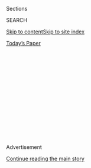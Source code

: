 <div id="app">

<div>

<div>

<div>

<div class="NYTAppHideMasthead css-1q2w90k e1suatyy0">

<div class="section css-ui9rw0 e1suatyy2">

<div class="css-eph4ug er09x8g0">

<div class="css-6n7j50">

</div>

<span class="css-1dv1kvn">Sections</span>

<div class="css-10488qs">

<span class="css-1dv1kvn">SEARCH</span>

</div>

[Skip to content](#site-content)[Skip to site
index](#site-index)

</div>

<div class="css-10698na e1huz5gh0">

</div>

</div>

<div id="masthead-bar-one" class="section hasLinks css-15hmgas e1csuq9d3">

<div class="css-uqyvli e1csuq9d0">

</div>

<div class="css-1uqjmks e1csuq9d1">

</div>

<div class="css-9e9ivx">

[](https://myaccount.nytimes.com/auth/login?response_type=cookie&client_id=vi)

</div>

<div class="css-1bvtpon e1csuq9d2">

[Today’s
Paper](https://www.nytimes.com/section/todayspaper)

</div>

</div>

</div>

</div>

<div data-aria-hidden="false">

<div id="site-content" data-role="main">

<div>

<div class="css-1aor85t" style="opacity:0.000000001;z-index:-1;visibility:hidden">

<div class="css-1hqnpie">

<div class="css-epjblv">

<span class="css-z6pdnw">Inside the Iraqi
Kleptocracy</span>

</div>

<div class="css-k008qs">

<div class="css-1iwv8en">

<span class="css-18z7m18"></span>

<div>

<div>

</div>

</div>

</div>

<span class="css-1n6z4y">https://nyti.ms/2PbfgtL</span>

<div class="css-1705lsu">

<div class="css-4xjgmj">

<div class="css-4skfbu" data-role="toolbar" data-aria-label="Social Media Share buttons, Save button, and Comments Panel with current comment count" data-testid="share-tools">

  - 
  - 
  - 
  - 
    
    <div class="css-6n7j50">
    
    </div>

  - 
  - 

</div>

</div>

</div>

</div>

</div>

</div>

<div id="NYT_TOP_BANNER_REGION" class="css-13pd83m">

</div>

<div id="top-wrapper" class="css-1sy8kpn">

<div id="top-slug" class="css-l9onyx">

Advertisement

</div>

[Continue reading the main
story](#after-top)

<div class="ad top-wrapper" style="text-align:center;height:100%;display:block;min-height:250px">

<div id="top" class="place-ad" data-position="top" data-size-key="top">

</div>

</div>

<div id="after-top">

</div>

</div>

<div id="sponsor-wrapper" class="css-1hyfx7x">

<div id="sponsor-slug" class="css-19vbshk">

Supported by

</div>

[Continue reading the main
story](#after-sponsor)

<div id="sponsor" class="ad sponsor-wrapper" style="text-align:center;height:100%;display:block">

</div>

<div id="after-sponsor">

</div>

</div>

Feature

<div class="css-1vkm6nb ehdk2mb0">

# Inside the Iraqi Kleptocracy

</div>

<div class="css-79elbk" data-testid="photoviewer-wrapper">

<div class="css-z3e15g" data-testid="photoviewer-wrapper-hidden">

</div>

<div class="css-1a48zt4 ehw59r15" data-testid="photoviewer-children">

![<span class="css-i48y28 e13ogyst0" data-aria-hidden="true">Protesters
in Baghdad running from tear gas in
February.</span><span class="css-ach9cc e1z0qqy90" itemprop="copyrightHolder"><span class="css-1ly73wi e1tej78p0">Credit...</span><span><span>Moises
Saman/Magnum, for The New York
Times</span></span></span>](https://static01.nyt.com/images/2020/08/02/magazine/02mag-corruption/02mag-corruption-articleLarge.jpg?quality=75&auto=webp&disable=upscale)

</div>

</div>

<div class="css-xt80pu e12qa4dv0">

<div class="css-18e8msd">

<div class="css-vp77d3 epjyd6m0">

<div class="css-1baulvz">

By [<span class="css-1baulvz last-byline" itemprop="name">Robert F.
Worth</span>](https://www.nytimes.com/by/robert-f-worth)

</div>

</div>

  - July 29,
    2020

  - 
    
    <div class="css-4xjgmj">
    
    <div class="css-d8bdto" data-role="toolbar" data-aria-label="Social Media Share buttons, Save button, and Comments Panel with current comment count" data-testid="share-tools">
    
      - 
      - 
      - 
      - 
        
        <div class="css-6n7j50">
        
        </div>
    
      - 
      - 
    
    </div>
    
    </div>

</div>

</div>

<div class="section meteredContent css-1r7ky0e" name="articleBody" itemprop="articleBody">

<div class="audioFigureHeading">

### Listen to This Article

<span class="css-16qbtva">Audio Recording by Audm</span>

</div>

<div class="css-qe9gm7">

<div>

</div>

</div>

<div class="css-1fanzo5 StoryBodyCompanionColumn">

<div class="css-53u6y8">

*To hear more audio stories from publishers like The New York Times,
download* *[Audm for iPhone or
Android](https://www.audm.com/?utm_source=nyt&utm_medium=embed&utm_campaign=wages_of_corruption).*

Early last October, while working in his office in Baghdad, a
businessman named Hussein Laqees got a phone call from a number he’d
never seen before. “We need to talk,” the caller said. The man’s voice
was gruff and self-assured, a little menacing. He demanded that Laqees
come meet him but refused to give his name.

Laqees demurred, and the call ended. He might have forgotten the whole
exchange had a colleague not been in touch a few minutes later with
worrisome news. The mystery caller, he said, was from Kataib Hezbollah,
a powerful Iraqi militia with strong ties to Iran’s Revolutionary
Guards. They had a business proposal to discuss.

When the militiaman called again, Laqees reluctantly agreed to a
meeting. He gathered a few colleagues, and they all drove to a house off
Sadoun Street in downtown Baghdad, arriving near dusk. Inside, he was
led into a dim office and introduced to a small, bald man who got right
to the point. “You need to work with us, there is no other choice,” the
bald man said. “You can keep your staff, but you must do as we say.” He
explained that Kataib Hezbollah would take 20 percent of Laqees’s gross
revenue — about 50 percent of his profits.

</div>

</div>

<div class="css-1fanzo5 StoryBodyCompanionColumn">

<div class="css-53u6y8">

Laqees refused. His company, Palm Jet, had a five-year government
contract to run a V.I.P. terminal at Baghdad’s international airport,
along with a nearby hotel; it also works routinely with Western
aeronautics firms like Lockheed Martin. He could not have any dealings
with a group like Kataib Hezbollah, which is listed by the U.S.
government as a foreign terrorist organization (as is the unrelated
Lebanese group also called Hezbollah). The bald man replied that if
Laqees refused, he would seize everything he owned in Baghdad. Laqees
looked at him in disbelief. “I’m an investor,” he said. “There is law.”
The bald man shot back: “We are the law.” He told Laqees to give him an
answer by noon the next day.

The following afternoon, five Chevrolet S.U.V.s rolled up outside the
V.I.P. terminal. Twelve men got out, dressed in black paramilitary gear
and carrying guns. They found Laqees in the cafe of the airport hotel,
smoking and sipping coffee. He had been calling all his government
contacts since the night before, along with the airport’s department
heads. No one had called back. It was as if they’d been warned — or
perhaps paid off. The militiamen took Laqees’s phone and told him to
sign a document relinquishing his contract. He stalled for time. One of
his employees slipped outside to take a cellphone picture of the
militiamen’s vehicles, but they caught him, smashed his phone and beat
him up. Laqees, who is Lebanese, had been working in Iraq since 2011. He
knew the country was troubled by crime and corruption, but he believed
that the airport, with its hundreds of uniformed immigration and
security officials, was different. “I wait 20 minutes, maybe someone
will come,” Laqees told me later. “Police, something.” Finally, he
walked to the departures hall and caught a flight to Dubai. Days later,
Kataib Hezbollah installed its preferred contractor in his place. Laqees
has not returned to Iraq since.

*[\[Kidnapped Royalty Become Pawns in Iran’s Deadly
Plot\]](https://www.nytimes.com/2018/03/14/magazine/how-a-ransom-for-royal-falconers-reshaped-the-middle-east.html)*

The airport raid took place just four days after the start of [Iraq’s
anti-government
protests](https://www.nytimes.com/2019/10/02/world/middleeast/iraq-corruption-protests.html),
as thousands of young demonstrators were flooding the streets of Baghdad
and other cities, chanting their poignant trademark slogan: “*Nureed
watan*,” or “We want a country.” The protesters quickly took over Tahrir
Square in the heart of Baghdad, setting up tents and fighting pitched
battles with the police. Although the chaos brought much of the city’s
business and government to a standstill, it also won the sympathy of
Arabs across the region, igniting an equally powerful protest movement
in Lebanon. To those who took part in the rallies, groups like Kataib
Hezbollah are not just Iranian proxies; they are the newest faces of a
kleptocracy that has enriched itself at the expense of Iraq’s youth, who
have been left jobless and destitute in ever-increasing numbers. Some
militia leaders, meanwhile, have joined the ranks of Iraq’s richest men,
becoming famous for buying upscale restaurants, nightclubs and opulent
farms on the Tigris.

The militias have been aided and abetted by a new Iraqi political class
whose sole ethic is self-enrichment. Over the years, this
cross-sectarian cabal has mastered scams at every level: routine
checkpoint shakedowns, bank fraud, embezzling from the government
payroll. Adel Abdul Mahdi, who was hailed as a potential reformer when
he became Iraq’s prime minister in 2018, hoped to subordinate the
militias to the state. Instead, they outmaneuvered and overpowered him.
His cabinet included people with ties to some of the worst graft schemes
afflicting the country.

The United States is deeply implicated in all this, and not just because
its serial invasions wrecked the country and helped ravage the economy.
America provides the money that sustains it, even as U.S. officials wink
at the self-dealing of Iraqi allies. The Federal Reserve of New York
still supplies Iraq with at least $10 billion a year in hard currency
from the country’s oil sales. Much of that is passed on to commercial
banks, ostensibly for imports, in a process that was hijacked long ago
by Iraq’s money-laundering cartels. At the same time, the United States
inflicts punishing sanctions on two countries — Iran and Syria — with
which Iraq shares notoriously permeable borders. It is the ideal
breeding ground for corruption.

</div>

</div>

<div class="css-1fanzo5 StoryBodyCompanionColumn">

<div class="css-53u6y8">

The Trump administration may have shocked Iraq’s militias with the
[unexpected assassination in January of Qassim
Suleimani,](https://www.nytimes.com/2020/01/11/us/politics/iran-trump.html)
the powerful Iranian spy chief, at the Baghdad airport. But Iranian
proxies like Kataib Hezbollah do not seem overly worried. They know
President Trump has little stomach for a war, especially in the Covid-19
era of soaring deficits. Their greatest priority is maintaining an Iraqi
system in which literally everything is for sale.

The coronavirus pandemic has now pushed Iraq to the brink of an
existential crisis. The global collapse of demand for oil has brought
prices to historic lows, delivering a terrible shock to a country whose
economy depends almost entirely on oil revenue. But it could also offer
the new Iraqi prime minister, Mustafa al-Kadhimi, an extraordinary
opportunity to face his country’s most intractable problem. Corruption
can now be framed as a life-or-death issue: Iraq must choose between
feeding its people and enriching its kleptocrats. Kadhimi has promised
to take up this challenge. He is not likely to succeed unless the United
States seizes this chance to undo some of the damage it has done in
Iraq, and to make common cause with the protesters who are hoping to
re-establish their country on a new footing.

</div>

</div>

<div class="css-79elbk" data-testid="photoviewer-wrapper">

<div class="css-z3e15g" data-testid="photoviewer-wrapper-hidden">

</div>

<div class="css-1a48zt4 ehw59r15" data-testid="photoviewer-children">

![<span class="css-i48y28 e13ogyst0" data-aria-hidden="true">Protesters
during clashes with the police near Al-Khilani Square in Baghdad in
February.</span><span class="css-ach9cc e1z0qqy90" itemprop="copyrightHolder"><span class="css-1ly73wi e1tej78p0">Credit...</span><span>Moises
Saman/Magnum, for The New York
Times</span></span>](https://static01.nyt.com/images/2020/08/02/magazine/02mag-corruption-02/02mag-corruption-02-articleLarge.jpg?quality=75&auto=webp&disable=upscale)

</div>

</div>

<div class="css-1fanzo5 StoryBodyCompanionColumn">

<div class="css-53u6y8">

**In the annals of American diplomacy,** corruption has long had an
equivocal status: deplored in public but in practice often regarded as a
tolerable, even useful vice. The United States has a long history of
supporting kleptocrats who were on the “right side” of one geopolitical
rivalry or another. The price of these bargains, often paid in blood,
has fueled a reappraisal. “Corruption is not just a fundamental
political problem but the most significant driver of most of the
security problems we are supposed to be trying to address,” Sarah Chayes
told me in May. Chayes’s 2015 book, “Thieves of State,” documents the
destructive effects of corruption across a range of countries in Africa
and Asia. The book grew out of her experiences in Afghanistan, where she
lived for years before becoming a Pentagon adviser and saw how the
rampant extortion and graft of the U.S.-backed government helped push
the local population into the arms of the Taliban.

Iraq may be an even more vivid object lesson. As recently as the 1980s,
corruption was rare, and ministries in Saddam Hussein’s autocratic
government were mostly clean and well run. The change came during the
1990s, when the United Nations imposed crippling sanctions following
Hussein’s invasion of Kuwait. Over a period of just seven years, Iraq’s
per-capita income dropped to $450 from about $3,500. As the value of
their salaries collapsed, government officials couldn’t survive without
taking bribes, which became the currency of everyday life. The rot grew
worse after the invasion of 2003, when American officers began handing
out bricks of $100 bills in an attempt to make friends and jump-start
the economy. They may have meant well, but their clumsy haste was
catastrophic. A new group of opportunists, including returning Iraqi
exiles, lined up for big government contracts. Billions went missing.
The theft expanded in scale after the oil boom of 2008, thanks to a
network of oligarchs empowered by Prime Minister Nuri Kamal al-Maliki.

When ISIS surged into northwestern Iraq in mid-2014, the Iraqi forces
that rose to defend it were officially 350,000 strong, much larger than
the attacking jihadi brigades. In reality, the army had been eviscerated
by “ghost soldier” kickback schemes, with commanders pocketing hundreds,
even thousands, of salaries. These practices destroyed morale inside the
army and fed popular anger among civilians in Mosul, who became more
receptive to ISIS than they otherwise might have been. A recent survey
of people in the Mosul region, led by the Harvard Humanitarian
Initiative, [found that they saw corruption as a chief cause of the
emergence of
ISIS.](https://hhi.harvard.edu/publications/english-version-never-forget-views-peace-and-justice-within-conflict-affected)

</div>

</div>

<div class="css-1fanzo5 StoryBodyCompanionColumn">

<div class="css-53u6y8">

Weighing the full cost of what has been stolen from Iraq is not easy.
Deals are done in cash, documents are hard to come by and the
government’s statistics are often unreliable. Still, the available
information suggests that Iraq may have had more of its national wealth
illicitly drained abroad than any other nation. One Iraqi elder
statesman with long experience in finance recently assembled a
confidential assessment for the Atlantic Council, an American think
tank, based on conversations with bankers, investigators and contacts in
a variety of foreign countries. He concluded that $125 billion to $150
billion is held by Iraqis overseas, most of it “illegitimately
acquired.” He noted that other estimates run as high as $300 billion.
Some $10 billion in stolen money, he estimated, is invested in London
real estate alone. A full reckoning would extend well beyond the
financial bill to the damage inflicted on Iraq’s culture and society — a
point I often heard older Iraqis make with great sadness during the
years I lived
there.

</div>

</div>

<div class="css-79elbk" data-testid="photoviewer-wrapper">

<div class="css-z3e15g" data-testid="photoviewer-wrapper-hidden">

</div>

<div class="css-1a48zt4 ehw59r15" data-testid="photoviewer-children">

<div class="css-1xdhyk6 erfvjey0">

<span class="css-1ly73wi e1tej78p0">Image</span>

<div class="css-zjzyr8">

<div data-testid="lazyimage-container" style="height:257.77777777777777px">

</div>

</div>

</div>

<span class="css-i48y28 e13ogyst0" data-aria-hidden="true">Baghdad’s
Tahrir
Square</span><span class="css-ach9cc e1z0qqy90" itemprop="copyrightHolder"><span class="css-1ly73wi e1tej78p0">Credit...</span><span>Moises
Saman/Magnum, for The New York Times</span></span>

</div>

</div>

<div class="css-1fanzo5 StoryBodyCompanionColumn">

<div class="css-53u6y8">

Iraqi political life may look like gang warfare to outsiders, but on
most days its turbulent surface conceals a calm and cheerful business of
looting. At every government ministry, the biggest spoils are allocated
by unwritten agreement to one faction or another. The Sadrists have the
Health Ministry, the Badr Organization has long had the Interior
Ministry and the Oil Ministry belongs to Al-Hikma. Newcomers sometimes
have trouble adjusting to this state of affairs. One former cabinet
minister — a technocrat who spent decades abroad — discovered, on
arriving in his post, that his ministry was procuring vaccines with a
$92 million contract. He found another way to buy the same vaccines for
less than $15 million. “Once I did this, I faced a great deal of
resistance, a fierce campaign against me,” he told me. His priority was
addressing the gap between Iraq’s oil wealth and its devastated health
system, which lacks access to many basic medicines. To his opponents,
the only imperative was their own and their party’s interests. The
minister eventually decided that these two philosophies were
irreconcilable, and he resigned. (Like most of the people I spoke to for
this article, he spoke on condition that I not use his name. Corruption
is the third rail of Iraqi politics: Touching it can easily get you or
your relatives killed.)

The political bosses who preside over this graft are well known; some
are staunch American allies. The Barzani and Talabani families of
Kurdistan have [used their control over that region’s contracts and its
central
bank](https://newrepublic.com/article/158609/iraq-barzani-pentagon-oil-beverly-hills-mansion)
to become immensely rich. Maliki and his ring of powerful cronies still
loom over the Iraqi political scene. Moktada al-Sadr, the mercurial
Shiite cleric, is another godfather figure whose followers are notorious
for demanding hefty kickbacks. This system should have received a jolt
in 2014, when its depredations led directly to the country’s
near-takeover by ISIS. Instead, the main consequence was the rise of a
new breed of parasite: the militias who helped defeat ISIS, known
collectively as the Hashd al-Shaabi, or the Popular Mobilization Forces.
The Hashd is a loose confederation of armed groups, some of which have
been around for decades. In 2016, Prime Minister Haider al-Abadi
recognized them as part of the country’s security sector, and they now
receive regular salaries just as soldiers and police officers do.

Among the most powerful is Kataib Hezbollah. It was accused of mounting
an attack on an Iraqi air base in December that killed an American
contractor and led to the assassination of Suleimani — its ultimate
patron — a week later. Despite its high profile, it is surrounded by
mystery. “We know almost nothing about the leadership,” says Michael
Knights, an analyst at the Washington Institute for Near East Policy who
has tracked the group since its founding. “It’s like the Masons. You can
be in it and be in another movement at the same time.” It has built an
economic empire, partly by forcing its way into legitimate businesses
and government contracts.

Among the militia’s least-known and most troubling ventures has been its
gradual assertion of control over the Baghdad airport. It started
several years ago, when Kataib Hezbollah and another Iranian-backed
militia called Asaib Ahl al-Haq began stealthily placing workers loyal
to them throughout the airport, according to a senior airport official I
spoke with. They were also able to get G4S, a British company that has a
long-term contract for security at the airport, to hire their people, he
said. (G4S did not respond to requests for comment.) As a result, the
two militias now have access to all the airport’s CCTV cameras and to a
limited-access road called Kilometer One that connects the runways to
the airport perimeter, bypassing the security barriers, the official
told me. (When Qassim Suleimani and his entourage were struck by an
American drone in January, they had just come off this road.) The
militias’ efforts became more aggressive about a year ago, the official
told me, when its members held the Baghdad airport’s director of civil
aviation at gunpoint and forced him to hire a man loyal to them as his
nominal deputy. In late October, a Kataib Hezbollah front company
received a 12-year contract at the Baghdad and Basra airports, worth
tens of millions of dollars a year, even though the firm — the blandly
named Gulf corporation — was only two months old and did not have the
necessary accreditation or licensing and its founder had been barred
from the airport. The contract has since been terminated, but the
company that took over the V.I.P. terminal and hotel from Hussein Laqees
remains in place.

The Baghdad airport is just one of the economic gateways that the
militias now control. They have used the ISIS threat to install
themselves at most of the country’s land borders. And the militias have
dominated much of the trade through Iraq’s southern seaports for more
than a decade. In effect, the militias operate a shadow state, charging
importers higher fees in exchange for expedited processing and delivery.
They have economic committees with offices in Baghdad, where private
companies can make deals that brazenly circumvent the country’s legal
channels. “For example, if I’m bringing 100 cars in from Dubai, if I do
the legal process it might take two months to clear,” the airport
official told me. “If I pay Kataib Hezbollah, say, $10,000 to $15,000,
it might take only two days.”

**The cash that has fueled Iraq’s descent** into kleptocracy originates,
for the most part, from a heavily guarded Federal Reserve compound in
East Rutherford, N.J. There, every month or so, a truck is loaded with
more than 10 tons of plastic-wrapped U.S. currency, a haul worth $1
billion to $2 billion. The money is then driven to an Air Force base and
flown to Baghdad. It belongs to the Iraqi government, which routes the
proceeds of its oil sales through an account at the New York Federal
Reserve. This unusual arrangement is a legacy of the U.S. occupation,
when America directly controlled the Iraqi government and its finances.
It has remained in place because it suits both sides: The Iraqis get
quick, preferential access to dollars, and the United States retains
tremendous leverage over Iraq’s economy. Ostensibly, the periodic dollar
shipments (a small part of the country’s overall oil revenue) are to
meet the needs of Iraqi exchange houses and importers, who require hard
cash. In practice, many of the dollars have found their way into the
hands of money launderers, terrorist groups and Iran’s Revolutionary
Guards, thanks to a little-known ritual run by the central bank of Iraq:
the “dollar auction.”

</div>

</div>

<div class="css-1fanzo5 StoryBodyCompanionColumn">

<div class="css-53u6y8">

The dollar auction has been called the “sewage system of Iraqi
corruption,” but its inner workings have rarely been written about. The
fraud schemes that revolve around it have fueled every side in the
Syrian civil war, including ISIS. The U.S. Treasury Department has made
serious efforts to keep auction dollars out of the hands of ISIS and
Iran, but it has often turned a blind eye to other kinds of money
laundering. And terrorists have repeatedly found new companies and
methods to disguise their participation in the auction, often with the
complicity of central-bank
officials.

</div>

</div>

<div style="max-width:100%;margin:0 auto">

<div class="css-17dprlf" data-id="100000007261005" data-slug="02mag-corruption-pq" style="max-width:600px">

</div>

</div>

<div class="css-1fanzo5 StoryBodyCompanionColumn">

<div class="css-53u6y8">

The auction’s name is misleading; it is a daily process in which Iraq’s
central bank provides dollars to a limited number of the country’s
commercial banks in exchange for Iraqi dinars. The American occupation
authorities established it in 2003 to serve two purposes: collecting
enough dinars to pay salaries in cash to Iraq’s vast armada of
government employees and helping the country pay for badly needed
imports in dollars. In principle, the auction is similar to the process
used by some other countries to facilitate foreign trade. It was meant
to work like this: A company intending to import shoes from India, for
instance, would go its local Iraqi bank with an invoice from the Indian
shoe company. The local bank would authenticate the transaction and
deposit the required amount in Iraqi dinars with the central bank, which
would wire dollars to a correspondent account belonging, ostensibly, to
the exporter.

The trouble started with a swelling tide of dirty money: Iraqis who had
stolen large sums through fraudulent contracts or kickback schemes were
hungry to trade their dinars for dollars, so that they could use them
abroad. To meet the need, a new class of opportunists began registering
fake companies and fabricating the invoices required to simulate an
import deal, which would then be funded via the dollar auction. In a
matter of days, someone who had defrauded his country of millions could
become the owner of a London townhouse. The phony imports left little
trace, because they were documented with ID cards and photographs of
real people, who would agree to play company officials in exchange for a
bribe.

Each time the authorities at the Iraqi central bank or the New York Fed
got suspicious, the fraudsters would up their game correspondingly.
“There were small offices of young people to produce
professional-looking forgeries,” a former Iraqi banker, one of several
financiers and former government officials who described the scheme,
told me. “Then they cook the whole file around it.” To avoid paying
taxes on the phony imports, the launderers would register dozens of
companies, abandoning them and creating new ones whenever their taxes
were due. They got the border authorities involved, paying officials to
provide fake manifests with realistic-looking stamps. The launderers
eventually commandeered much of the central bank’s daily dollar sales,
which have totaled, according to the central bank’s own figures, well
over $500 billion since 2003. (That figure is much higher than the
number of physical dollars flown to Iraq from the Fed, because most of
the dollars sold by the central bank are electronic transfers from
Iraq’s oil revenues.)

The fraud was sometimes laughably obvious. In 2017, Iraq officially
imported $1.66 billion worth of tomatoes from Iran — more than a
thousand times the amount it imported in 2016. It also listed imports of
$2.86 billion in watermelons from Iran, up from $16 million the year
before. These amounts would be ludicrous even if Iraq didn’t grow large
amounts of its own tomatoes and watermelons. Economists told me these
official import numbers — still visible on the Iraqi planning ministry’s
website — appear to be a poorly disguised cover for money laundering via
the dollar auction.

The auction has also enabled a large-scale embezzlement scheme that has
funneled billions of dollars to Iraq’s power brokers. This fraud was
based on the difference between the fixed exchange rate offered by the
central bank — which is pegged to the dollar — and the fluctuating
market rate, which is often much higher. Soon after the auction started
in 2003, the money launderers realized that if they could fake an import
deal, they could then resell the dollars they’d acquired from the
central bank, realizing an instant profit on the rate spread. As soon as
Iraq’s political bosses realized how much money was to be made, they
seized control of access to the auction. Ordinary companies and banks
wanting to do legitimate imports or lending were squeezed out by those
with backing from the main political parties and militias. To disguise
this takeover, the newly minted plutocrats bought up almost all the
remaining commercial banks, turning them into mere vehicles for the
auction scheme.

</div>

</div>

<div class="css-1fanzo5 StoryBodyCompanionColumn">

<div class="css-53u6y8">

It is impossible to say exactly how many billions have been stolen
through exchange-rate arbitrage, but several former bankers and Iraqi
officials told me that this kind of fraud accounts for most of the
ostensible imports financed by the dollar auction since around 2008. My
own estimate, based on figures from the central bank’s website and
information from Iraqi bankers and finance officials, is about $20
billion, all of it stolen from the Iraqi people. The businessmen running
the scheme are virtually printing their own money, because their costs —
paying for fake invoices and bribing bank and government officials — are
low. Some of the banks posting enormous profits from the auction are
little more than fronts, with dilapidated branch offices and scarcely
any employees. One bank bought $4 billion in dollars on the auction, I
was told by a member of Parliament who has investigated corruption
cases, a total that would correspond to a profit of $200 million. “We
checked on this bank,” the lawmaker said. “It has one room, one computer
and some guards.”

The damage caused by the auction fraud was not just about illicit
profits. As Iraq’s commercial banks transformed into instruments for
arbitrage, ordinary businesses were left without access to the loans
they needed to grow. Some legitimate importers, unable to get dollars
from the auction, were forced to use foreign banks instead. It is hard
to know how much harm this did to the economy, but all the analysts I
spoke to said it has been devastating, starving the country’s private
sector and making Iraq even more dependent on its oil proceeds, which
have been cut in half in recent months.

Only one Iraqi leader has made serious efforts to expose the crimes
surrounding the dollar auction, and he was an unlikely hero. Ahmad
Chalabi, the banker and politician who helped the Bush administration
justify its invasion of Iraq, led a parliamentary investigation of the
dollar auction starting in 2014. He uncovered documents that implicated
some of the country’s biggest banks and their owners in large-scale
fraud. Just as he was expected to reveal more about the scandal in
November 2015, Chalabi died of a heart attack. (Despite the suspicious
timing, autopsies found no evidence of foul play.) The bankers he
identified in his investigations suffered no consequences and are still
in
business.

</div>

</div>

<div style="max-width:100%;margin:0 auto">

<div class="css-17dprlf" data-id="100000007261497" data-slug="02mag-corruption-pq2" style="max-width:600px">

</div>

</div>

<div class="css-1fanzo5 StoryBodyCompanionColumn">

<div class="css-53u6y8">

The auction continues to this day, and so do the money laundering and
theft that surround it. On some days in mid-March, the central bank’s
website registered dollar sales of well over $200 million — more than $1
billion in a single working week — all of it supposedly to pay for
imports. At the time, the coronavirus pandemic was shuttering Iraq’s
economy. Some of those imports may be legitimate, but the bankers I
spoke to said the numbers suggest the persistence of large-scale money
laundering. Another glaring sign of fraud is the daily total of dollars
sold by the central bank to Iraq’s exchange houses, which are supposed
to be used only by Iraqis traveling abroad. In mid-July, they were still
averaging $10 million to $11 million per day, even though Baghdad’s
airport was closed from March until July 23 and travel restrictions
remain in place. There is also evidence that the auction continues to
provide money for terrorist groups. In October, the New York Federal
Reserve issued a letter to the Iraqi central bank demanding that it bar
two banks and an exchange house from using the dollar auction, stating
that it has reason to believe that the three entities are “affiliated
with or engaged in material dealings with” ISIS or a group with ties to
it. The three entities are owned by a financier named Hassan Nasser
Jaafar al-Lami, also known in Iraqi financial circles as “the king of
the fake invoices.” In January, an employee at Iraq’s central bank gave
an interview to a Lebanese TV station claiming that al-Lami was still
using the auction, through other banks than those named by the Fed.

In some cases, the central bank appears to have deliberately
circumvented efforts by the Fed or the U.S. Treasury. In 2018, the
Treasury Department placed sanctions on Aras Habib Kareem, a political
figure charged with funneling money to the Revolutionary Guards and
Lebanon’s Hezbollah movement. It also placed sanctions on the bank he
ran, known as Al-Bilad Islamic Bank. But instead of freezing Kareem’s
assets, the Iraqi central bank in October directed that 40 million
shares in Al-Bilad bank owned by Kareem and his family be returned to
them, according to a central-bank document I obtained. When I asked
Treasury officials about the Iraqi central bank’s action, they provided
a canned statement: “Treasury continues to work closely with the
government of Iraq on compliance with U.S. sanctions.”

**Iraq is a cautionary tale** for the rest of the world, illustrating
how quickly the rawest forms of corruption can catch on and how hard it
is to reverse that process. It doesn’t take long for the dust of
complicity to cover almost everyone, much as it has in Afghanistan,
Somalia or Venezuela. “It becomes a self-sustaining system,” says
Richard Messick, who has spent decades studying the subject and is the
senior contributor to [an influential blog that monitors global
anticorruption efforts.](https://globalanticorruptionblog.com/)“You
can’t just intervene in one area, because they’re all linked together,
so you have to change multiple institutions at the same time.” It is
hard to do that without a powerful outside force. The U.S. government
was essential in eradicating the rampant graft in Chicago that peaked
during the 1920s, when the gangster Al Capone had the city’s mayor on
his payroll. There are few precedents for cleaning up an entire country
in modern times, apart from autocratic city-states like Singapore, where
former Prime Minister Lee Kuan Yew cracked down hard in the 1960s.

</div>

</div>

<div class="css-1fanzo5 StoryBodyCompanionColumn">

<div class="css-53u6y8">

The largest single obstacle to reform in Iraq is the country’s
overwhelming dependence on cash, which is hard to trace and thus more
vulnerable to money laundering. Moving more Iraqis into the banking
system, where payments leave a record that can be verified, has been a
goal of the country’s lonely anticorruption advocates for years. But the
transition away from cash is itself fraught with risk: New technologies
are vulnerable to capture by the oligarchs, who can turn them into even
more effective tools for
laundering.

</div>

</div>

<div class="css-79elbk" data-testid="photoviewer-wrapper">

<div class="css-z3e15g" data-testid="photoviewer-wrapper-hidden">

</div>

<div class="css-1a48zt4 ehw59r15" data-testid="photoviewer-children">

<div class="css-1xdhyk6 erfvjey0">

<span class="css-1ly73wi e1tej78p0">Image</span>

<div class="css-zjzyr8">

<div data-testid="lazyimage-container" style="height:257.77777777777777px">

</div>

</div>

</div>

<span class="css-i48y28 e13ogyst0" data-aria-hidden="true">Tens of
millions of dollars meant to refurbish Baghdad’s Sadr al Qanaat area
have been lost to
corruption.</span><span class="css-ach9cc e1z0qqy90" itemprop="copyrightHolder"><span class="css-1ly73wi e1tej78p0">Credit...</span><span>Moises
Saman/Magnum, for The New York Times</span></span>

</div>

</div>

<div class="css-1fanzo5 StoryBodyCompanionColumn">

<div class="css-53u6y8">

One of Iraq’s most brazen embezzlement schemes offers a near-perfect
illustration of this danger. It involves the use of a device called Qi
Card, which was intended to move the country toward electronic payments.
Developed by a company named International Smart Card, it allows
government employees and pensioners to retrieve their monthly payments
in cash at any one of thousands of terminals across the country. It is a
popular innovation: Before Qi Card came along in 2007, workers often had
to wait in line for hours outside a government bank to get their money.
The company now competes with other, smaller card companies and
advertises on huge billboards with the slogan “Join the largest family.”
It presents itself as a homegrown tech firm helping to bring Iraq into
the information age, with images on its website of biometric
registration processes and happy customers making cash-free payments.
But its link to the state payroll has given it immense power. In 2019,
according to a report issued by the central bank, the government paid
nearly $47.5 billion to its employees and pensioners — a vast sum for a
country of Iraq’s size — and much of that went through Qi Card.

This makes it all the more remarkable that the company appears to
operate with almost no oversight, according to officials I spoke with
and documents I obtained from Iraq’s Finance Ministry and the central
bank. It has sidestepped a legal requirement to integrate its payment
system with the national card-payment network. This would allow the
central bank to monitor its transactions. The documents describe
frustrated efforts to make Qi Card accountable for its transactions,
along with complaints from Iraqi retirees who say Qi Card has been used
to skim from their salaries. (Qi Card’s chief executive, reached by
email, said that the company complies with all relevant regulations and
that its transactions are monitored directly by the central bank, in
addition to being audited periodically by independent firms.)

Beneath this data blackout, Qi Card is being used by Iranian-backed
militia figures who operate a large-scale “ghost employees” scheme to
steal hundreds of millions of dollars from the state payroll, I was told
by several government officials, including one who is close to the
financial bureau of the Hashd. This official told me that the Hashd has
registered about 70,000 fictional soldiers for electronic payments via
Qi Card. (It was not clear whether this was done with or without the
knowledge of Qi Card’s managers.) Ghost soldiers have been a standard
self-enrichment scheme for high-ranking officers in Iraq’s Army and
police forces for years, but Qi Card appears to have allowed this ruse
to be taken to a higher level. The average salary of a Hashd member is
almost $1,000 per month, which would put the scheme’s revenues at more
than $800 million a year. This operation, the official told me, has been
run in strict secrecy by powerful figures with deep ties to Iran,
including Abu Mahdi al-Muhandis, the militia leader who was assassinated
in January with Qassim Suleimani. Qi Card also earns enormous profits
from the fees it charges for electronic transactions. Some of that
profit, I was told by another senior Iraqi official, is shared with
other leading Iran-backed figures.

Qi Card’s founder, a businessman named Bahaa Abdul Hadi, appears, the
senior official told me, to have insulated himself from scrutiny and
criticism for years by forming business relationships with Iraq’s most
powerful people, including militia leaders with close ties to Iran. One
of them is Ammar al-Hakim, a prominent and wealthy Shiite cleric and
political figure. Another is Shibl al-Zaydi, the general secretary of a
militia called Kataib Imam Ali, whom the U.S. Treasury Department issued
sanctions against in 2018 for his financial dealings with the
Revolutionary Guards and Hezbollah. A third connection is Nasser
al-Shammari, a leader of another Iran-backed group called Hezbollah
al-Nujaba. (A Qi Card spokeswoman told me that Abdul Hadi has no
relationship with al-Hakim, al-Zaydi or al-Shammari.)

At the same time, Qi Card has made efforts to endear itself to American
officials, some of which appear to have paid off. In early 2018, an
incoming Trump political appointee, Max Primorac, suggested to a United
Nations agency that it use Qi Card for transactions, according to a
report [published in May by
ProPublica.](https://www.propublica.org/article/pences-special-envoy-in-foreign-aid-office-sparked-an-ethics-complaint-just-weeks-after-he-started-his-job)
Primorac was doing consulting work at the time for Markez, an
American-Iraqi firm hired by Qi Card. The United Nations did not hire Qi
Card, but Primorac’s pitch triggered an ethics complaint by a State
Department official, ProPublica reported. (When asked about the
complaint, Primorac responded by forwarding a memo indicating that no
investigation was opened.) He went on to become an aide to Vice
President Mike Pence.

</div>

</div>

<div class="css-1fanzo5 StoryBodyCompanionColumn">

<div class="css-53u6y8">

Qi Card’s forays into the American influence industry are a reminder
that corruption can encompass far more than crude payoffs and tropical
tax havens. The 2008 global financial crisis, which exposed unsavory
links between politicians and speculators, helped fuel the populist
movements still roiling Europe and the election of Donald Trump, who has
made corruption an increasingly apt description of our own political
life even as he flings the word indiscriminately at his opponents.

**On a warm afternoon in February,** I drove out to a construction site
in eastern Baghdad called Sadr al Qanaat. It is a narrow strip of vacant
land — almost a median — that runs for 15 miles between two sides of a
major highway on the western edge of the Sadr City slum, with a canal at
the center. The Baghdad city authorities had talked for years of an
ambitious project to turn the corridor into a vast outdoor pleasure
area, encompassing sports fields, parks, restaurants and playgrounds.
Decorative bridges would be built over the canal, where visitors would
ride back and forth on boats. In 2011, the city government signed a
contract with three construction companies for about $148 million.

Today the site is a dismal dumping ground with little sign that anything
was ever spent on it. Stepping off the highway onto the grass, I found
my feet covered in a thick slurry of plastic trash. I walked up and down
for 20 minutes or so and found only a few signs of construction: a cheap
prefab children’s playground gathering dust, a couple of unfinished
concrete bunkers. In the concrete-lined canal, the water looked fetid.

No one seems to know exactly what happened to the money thrown at Sadr
al Qanaat, but a report by Iraq’s integrity commission rings sadly
familiar notes: delays, disagreements and a former mayor who, along with
one of his deputies, fled the country after “causing a deliberate damage
of more than $12 million,” most of which, presumably, ended up in his
pocket. There are projects like this all over Iraq. Abandoned cranes
rust by half-built mosques and housing projects. Many of them are tied
up in legal and political disputes. Billions of dollars have been spent
on electricity, yet Iraq still has power outages of up to 20 hours a
day.

Iraqis have a word for the shady businessmen and power brokers who grow
immensely rich at their country’s expense: *hitaan*, or whales. They are
widely said to be above the law. I was repeatedly warned, while
reporting this article, that my life would be in great danger if I
confronted any one of them about his illicit activities. But I did
manage eventually to speak to a whale.

He was an Iraqi construction magnate who told me he had spent years
paying off politicians to secure contracts worth many millions of
dollars. He described a world of cynical back-room deals in which deadly
rivalries are common, political alliances shift easily and the ultimate
currency is “cash, always in dollars, always in advance.” It was clear
that he accepted graft as his everyday reality; I didn’t sense any
unease or guilt about it. He had offices and homes in multiple
countries, but he spoke in the guttural Iraqi dialect of a man without
much formal education. I was introduced via a government official who
met him through a friend. It was impossible for me to verify the details
of the stories he told. But they are consistent with everything I heard
from government insiders and bankers about the way high-level corruption
works. We spoke by phone for about two hours. He told me about one deal
he had managed, a major construction project in which the government
allocated about 40 billion dinars (about $33.6 million).

“In reality I spent only about 10 billion dinars on construction,” he
said. Of the rest, most went to paying off government and party
officials, along with other expenses. The remainder, about five billion
dinars ($4.2 million), was pure profit.

</div>

</div>

<div class="css-1fanzo5 StoryBodyCompanionColumn">

<div class="css-53u6y8">

He told me that for the past six or seven years, Iraq’s provincial
governors — who have great power over contracts — have been elected
almost exclusively through deals with businessmen who pay off the
provincial council (which elects the governor) in exchange for a share
of the province’s contracts. “Anyone who has money can manipulate these
things,” he said. The deals are elaborately constructed, with deputy
mayors loyal to different political parties dividing up the expected
proceeds from inflated contracts. A single big contract can supply
enough kickbacks to cover the bribery costs of getting a governor
elected, he said.

Government officials are not just passive recipients of bribes. The
members of the provincial council, he told me, “knock on the doors of
businessmen and say, How can we help? Do you have someone you want to
smear? Is there a conspiracy you want to promote, someone you want to
refer to the integrity commission?” These dark arts transcend party
loyalty; money is all that counts. “If you want to conspire against the
Dawa Party, provincial council members from that party will cooperate
with you” if you pay them, he said.

Behind all these deals, he told me, lurk the militias, providing muscle
and taking their cut of the cash. “Any businessman, any bank owner
without a militant group backing him will not be able to operate,” he
said.

</div>

</div>

<div class="css-79elbk" data-testid="photoviewer-wrapper">

<div class="css-z3e15g" data-testid="photoviewer-wrapper-hidden">

</div>

<div class="css-1a48zt4 ehw59r15" data-testid="photoviewer-children">

<div class="css-1xdhyk6 erfvjey0">

<span class="css-1ly73wi e1tej78p0">Image</span>

<div class="css-zjzyr8">

<div data-testid="lazyimage-container" style="height:580px">

</div>

</div>

</div>

<span class="css-i48y28 e13ogyst0" data-aria-hidden="true">The
self-styled anticorruption crusader Mishaan
al-Jabouri.</span><span class="css-ach9cc e1z0qqy90" itemprop="copyrightHolder"><span class="css-1ly73wi e1tej78p0">Credit...</span><span>Moises
Saman/Magnum, for The New York Times</span></span>

</div>

</div>

<div class="css-1fanzo5 StoryBodyCompanionColumn">

<div class="css-53u6y8">

None of this is a surprise to Iraqis. They have become so cynical that
they now see even the country’s various anticorruption bodies as
vehicles for extortion and bribes. Sadly, this is not an entirely
groundless charge. When I was in Baghdad, I went to see Mishaan
al-Jabouri, a businessman and politician who is famous for his jeremiads
against graft. Jabouri is a big man of 63 with a lumpy, bald head and
protruding eyes who has become a kind of mascot for his country’s
struggle with corruption; he has been on every side of it. He was a
businessman in the 1980s and fled the country at the end of the decade
to join the opposition. In 2006, Jabouri had to flee Iraq again after
being accused of an elaborate extortion scheme involving attacks on oil
pipelines. He made his way back, was elected to Parliament and joined
its anticorruption committee.

“Everyone is involved, the religious, the secular, in villages, in
cities, from the top commanders to the porters,” Jabouri told me as we
sat in a cavernous, half-furnished house he owns in the Harthiya
neighborhood. “It became a culture. It’s something people are proud of.”

In 2016, Jabouri made headlines around the world by telling a reporter
from The Guardian that he too was corrupt; [he had taken a $5 million
bribe](https://www.theguardian.com/world/2016/feb/19/post-war-iraq-corruption-oil-prices-revenues)
from a man who wanted him to drop a fraud investigation. “At least I am
honest about it,” he told the newspaper.

</div>

</div>

<div class="css-1fanzo5 StoryBodyCompanionColumn">

<div class="css-53u6y8">

When I saw him in February, Jabouri recanted his confession, claiming to
have invented the $5 million bribe. I stared at him in disbelief. He
stared back. “I needed to shake the society,” he said. Now, he added,
such falsehoods were no longer necessary. “The current protests are
doing this.”

**To those watching from another continent,** the street demonstrations
that captured Iraq’s cities last October looked like a sudden eruption
of rage. In fact, this anger had been simmering for years in cities and
towns all over the country. One protest leader I met was a short,
squarely built 28-year-old named Mousa, who grew up in a poor farming
family in Samawa, a southern Iraqi city. (He asked that I not use his
last name because he remains in hiding and fears repercussions.) Like
many others I spoke to, Mousa repeatedly bumped up against the cruelty
of Iraq’s gangster economy, where real qualifications are often
irrelevant and most job offers come with a hefty upfront price, the
equivalent of several months’ salary. After spending five years earning
an advanced degree in veterinary science, he could find only one
veterinary job — a one-year contract paying $200 a month — which he was
fired from after he refused his boss’s offer to join a militia. He had
no choice but to take a job at the regional electricity ministry, which
paid $375 a month.

</div>

</div>

<div class="css-79elbk" data-testid="photoviewer-wrapper">

<div class="css-z3e15g" data-testid="photoviewer-wrapper-hidden">

</div>

<div class="css-1a48zt4 ehw59r15" data-testid="photoviewer-children">

<div class="css-1xdhyk6 erfvjey0">

<span class="css-1ly73wi e1tej78p0">Image</span>

<div class="css-zjzyr8">

<div data-testid="lazyimage-container" style="height:580px">

</div>

</div>

</div>

<span class="css-i48y28 e13ogyst0" data-aria-hidden="true">Mousa, a
leader of Iraq’s protest movement, in hiding after receiving threats
from
militias.</span><span class="css-ach9cc e1z0qqy90" itemprop="copyrightHolder"><span class="css-1ly73wi e1tej78p0">Credit...</span><span>Moises
Saman/Magnum, for The New York Times</span></span>

</div>

</div>

<div class="css-1fanzo5 StoryBodyCompanionColumn">

<div class="css-53u6y8">

His rebellion began more than two years ago, when, he told me, he found
documents suggesting that a regional director at the electricity
ministry was getting rich by taking kickbacks on government contracts.
Mousa helped organize protests calling for his boss to be fired. (The
boss was later dismissed, Mousa told me.) Over the following year, he
began making connections with other young people across Iraq who had had
similar experiences and shared his feelings. Many of them believed their
country was becoming a vassal of Iran and its local gun-toting thugs. By
the summer of 2019, a loose archipelago of local protest networks was
coalescing into something larger. Mousa was among the organizers who
called for a national insurrection starting on Oct. 1.

Barely a week later, he found himself sitting on a couch across from
Prime Minister Adel Abdul Mahdi. Outside the ministry’s high wooden
doors, the country was on fire. More than 100 people had been killed in
chaotic clashes with the police, and the economy was at a standstill.
Abdul Mahdi was desperate to restore order, and he invited Mousa and
eight other protest leaders to hear them out. Mousa handed him a piece
of paper outlining the protesters’ demands, which he read quickly, in
silence. Dealing with corruption was one of them. After a brief
exchange, one of Abdul Mahdi’s advisers said: “Give us a list of the
most corrupt people.”

Mousa, who has a patient manner and big, earnest eyes, was baffled and
irritated by the request, he told me. He already knew he was wanted for
arrest by the security services; not long afterward he would be forced
into hiding, like many other protest leaders. He also knew that some of
the country’s most corrupt figures had very likely been welcomed on that
same couch. “That’s not our job, that’s your job,” he answered. The mood
soured, and the meeting broke up after only 10 minutes. The prime
minister declared soon after that the protest movement was leaderless.
The same thing might have been said about Abdul Mahdi’s own floundering
government. Less than two months later, facing even wider insurrections
and a rising death toll, he announced his resignation.

The depth and fury of the protest movement took everyone by surprise.
The militias were on the defensive for the first time in years, with
some demonstrators deriding them as Iranian stooges. Even some members
of the Hashd took part. One of them described to me a tense phone call
in which he told his former boss: “This is a revolution against you.” In
December, the Iraqi Parliament passed a landmark law that allows the
country’s integrity commission to check a public servant’s income
against his assets and to impose large fines or even jail time if he or
she cannot show a legitimate source for the money. A new demand for
accountability was seeping into all kinds of unexpected places. In
Baghdad, I met a young lawyer named Marwa Abd al-Rida, who took out her
cellphone and showed me documents about a curious little scandal at the
Iraqi Bar Association, which had submitted vastly inflated expenses for
the construction of a swimming pool. The fraud had been uncovered just a
day earlier, before any of the lawyers had a chance to don a bathing
suit. “In the past, there was lots of spending and no complaints,” she
said. “Now, lawyers are speaking
out.”

</div>

</div>

<div class="css-79elbk" data-testid="photoviewer-wrapper">

<div class="css-z3e15g" data-testid="photoviewer-wrapper-hidden">

</div>

<div class="css-1a48zt4 ehw59r15" data-testid="photoviewer-children">

<div class="css-1xdhyk6 erfvjey0">

<span class="css-1ly73wi e1tej78p0">Image</span>

<div class="css-zjzyr8">

<div data-testid="lazyimage-container" style="height:257.77777777777777px">

</div>

</div>

</div>

<span class="css-i48y28 e13ogyst0" data-aria-hidden="true">Marwa Abd
al-Rida, one of many lawyers now speaking out about corruption in
Iraq.</span><span class="css-ach9cc e1z0qqy90" itemprop="copyrightHolder"><span class="css-1ly73wi e1tej78p0">Credit...</span><span>Moises
Saman/Magnum, for The New York Times</span></span>

</div>

</div>

<div class="css-1fanzo5 StoryBodyCompanionColumn">

<div class="css-53u6y8">

The protest movement’s uncompromising spirit helped keep it alive — at
least until the pandemic struck — but also limited its impact. As the
months dragged on, the protesters adamantly refused to nominate anyone
for office. They seemed caught in an Iraqi Catch-22: They wanted to
change the system, but anyone who touched that system, even on their
behalf, became instantly suspect. Their only heroes were their martyred
comrades, whose faces appear in graffiti and posters all over the
protest squares.

**At the heart** of Iraq’s protest movement is a struggle to break free
of the country’s tortured history. Many in the younger generation
understand that Iraq — like many other former colonies across Africa and
Asia — has too often elevated its military men and clerics into gods,
only to see them transform into monsters. That is one reason the
protesters have refused to delegate any leader to represent them. They
know that what matters now is the slow, unglamorous work of building
institutions, not anointing saviors. But they are also starved for
admirable public figures. Like anyone else, they want to be inspired and
led.

</div>

</div>

<div class="css-79elbk" data-testid="photoviewer-wrapper">

<div class="css-z3e15g" data-testid="photoviewer-wrapper-hidden">

</div>

<div class="css-1a48zt4 ehw59r15" data-testid="photoviewer-children">

<div class="css-1xdhyk6 erfvjey0">

<span class="css-1ly73wi e1tej78p0">Image</span>

<div class="css-zjzyr8">

<div data-testid="lazyimage-container" style="height:257.77777777777777px">

</div>

</div>

</div>

<span class="css-i48y28 e13ogyst0" data-aria-hidden="true">Caring for
protesters in a makeshift first-aid station near Al-Khilani Square this
February.</span><span class="css-ach9cc e1z0qqy90" itemprop="copyrightHolder"><span class="css-1ly73wi e1tej78p0">Credit...</span><span>Moises
Saman/Magnum, for The New York Times</span></span>

</div>

</div>

<div class="css-1fanzo5 StoryBodyCompanionColumn">

<div class="css-53u6y8">

One leader did emerge early in the protests, and it seems fitting that
he is something of an antihero. Abdul-Wahab al-Saadi is one of Iraq’s
most senior counterterrorism officials. He is beloved throughout the
country not only for his military record — he led a series of decisive
battles against ISIS — but also because, almost alone among Iraqi
officers, he is resolutely nonpartisan and is said never to have taken a
bribe. Last September, Iraq’s prime minister abruptly sidelined him. The
protesters quickly seized on him as a political martyr who lost out
because he didn’t play the game (this was partly true, though factional
rivalries played a role as well). They began carrying posters with his
face on them and chanting his name. Some demanded that Saadi be
nominated to replace Abdul Mahdi as prime minister. Saadi responded to
these overtures with a characteristic diffidence. He said he was a
military man who wasn’t qualified for political office. Some protesters
were disappointed, but others were delighted, seeing his renunciation as
a badge of honor.

Saadi is a tall, razor-lean 57-year-old with an air of lonely sobriety
and a quiff of steel gray hair. Although he is Shiite, the people of
Mosul — which is overwhelmingly Sunni — revere him as a liberator from
the plague of ISIS, and last year a statue of him was erected there.
(The government, apparently threatened by this gesture, removed the
statue before it could be unveiled.) When I met him in February, Saadi
still seemed mildly amused by the attention he was receiving. He told me
about a series of phone calls he had received from political
heavyweights, all of them hoping to recruit him or gain his endorsement.
“The prime minister wants to hire me to get benefits in public opinion,”
he said dismissively, dragging on a cigarette.

Saadi seemed uncomfortable talking about himself. He has a kind of
austere modesty, his hands often jammed into his pockets, gaze fixed in
the distance as if he were quietly assessing a field maneuver. For
anyone accustomed to the self-important manners of most Iraqi political
figures, Saadi forms an almost ludicrous contrast. Where they are often
plump and garrulous, he is gaunt and self-effacing. They often own
townhouses in London and Amman; he lives in a Baghdad apartment. I don’t
have proof that Saadi has never taken a bribe. But there are plenty of
people in Iraq who would love to embarrass him, and no compromising
evidence has emerged. He is so uncorrupt that when his son joined the
army, he refused to use his own position to help the boy in any way — a
level of personal integrity that some of his colleagues saw as
unnatural. When I asked him about this, he told me his own father died
young, and his older brother was executed by Saddam Hussein. He had been
forced to make his own way, and he felt it had saved him from the
slackness that infected the military. He wanted the same for his son. “I
told him, ‘You have to rely on yourself, I have nothing to do with it,’”
Saadi told me. “I never helped him with rank, vacations,
privileges.”

</div>

</div>

<div class="css-79elbk" data-testid="photoviewer-wrapper">

<div class="css-z3e15g" data-testid="photoviewer-wrapper-hidden">

</div>

<div class="css-1a48zt4 ehw59r15" data-testid="photoviewer-children">

<div class="css-1xdhyk6 erfvjey0">

<span class="css-1ly73wi e1tej78p0">Image</span>

<div class="css-zjzyr8">

<div data-testid="lazyimage-container" style="height:257.77777777777777px">

</div>

</div>

</div>

<span class="css-i48y28 e13ogyst0" data-aria-hidden="true">Abdul-Wahab
al-Saadi, center, a senior counterterrorism official, beloved throughout
Iraq for his military record and who is said never to have taken a
bribe.</span><span class="css-ach9cc e1z0qqy90" itemprop="copyrightHolder"><span class="css-1ly73wi e1tej78p0">Credit...</span><span>Moises
Saman/Magnum, for The New York Times</span></span>

</div>

</div>

<div class="css-1fanzo5 StoryBodyCompanionColumn">

<div class="css-53u6y8">

One Friday evening, I met Saadi at a coffee shop called Ridha Alwan, in
a lively middle-class neighborhood. We sat at an outdoor table,
surrounded by warm drafts of coffee and cardamom and flavored tobacco.
He has a stiff, taciturn demeanor, but he seemed to relax a little as we
chatted about politics and history, with frequent interruptions from
customers who wanted a handshake or a selfie with the hero of Mosul.
Saadi obliged them all with a shy grin, and when they asked if he would
play a role in the new government, he would wave them off with a
noncommittal “*inshallah*” — God willing. (After our meeting, Iraq’s new
prime minister, Mustafa al-Kadhimi, restored and promoted Saadi.)

Then we tried to leave the cafe. Almost as soon as he stood up, people
on the street recognized him, and he was surrounded by a thick crowd of
admirers. He patiently posed for selfies and shook hands. Cars slowed to
get a look. “Hey, look, it’s Saadi\!” I heard someone shout. A woman
began ululating. His bodyguards were looking nervous, but there was
nothing they could do. Everyone wanted a moment with him.

After 15 minutes, he was still only a few feet from the cafe, and the
street was impassable. A middle-aged man began to improvise a rhyming
ballad about Saadi and his role in saving Iraq from ISIS. The onlookers
clapped along, delighted, and snapped photos. A young taxi driver in a
black *djellaba* ran up, pushed his way through the crowd and began
telling Saadi that his brother had been killed in the Baghdad protest
square. He thanked Saadi for everything he’d done and then stepped back
to let other fans in. A soldier in a helmet and flak jacket walked up
and began imploring Saadi to become the next minister of defense. Then a
police officer pushed in, saying, “We want him as interior minister.”

Standing in the darkness, I was moved by the sight of those eager,
hopeful faces. All they ask is what many of us are lucky enough to take
for granted, at least for the moment: relatively honest bureaucrats,
clean streets, police officers who don’t demand bribes. They want a
country.

</div>

</div>

</div>

<div>

</div>

<div>

</div>

<div>

</div>

<div>

<div id="bottom-wrapper" class="css-1ede5it">

<div id="bottom-slug" class="css-l9onyx">

Advertisement

</div>

[Continue reading the main
story](#after-bottom)

<div id="bottom" class="ad bottom-wrapper" style="text-align:center;height:100%;display:block;min-height:90px">

</div>

<div id="after-bottom">

</div>

</div>

</div>

</div>

</div>

## Site Index

<div>

</div>

## Site Information Navigation

  - [© <span>2020</span> <span>The New York Times
    Company</span>](https://help.nytimes.com/hc/en-us/articles/115014792127-Copyright-notice)

<!-- end list -->

  - [NYTCo](https://www.nytco.com/)
  - [Contact
    Us](https://help.nytimes.com/hc/en-us/articles/115015385887-Contact-Us)
  - [Work with us](https://www.nytco.com/careers/)
  - [Advertise](https://nytmediakit.com/)
  - [T Brand Studio](http://www.tbrandstudio.com/)
  - [Your Ad
    Choices](https://www.nytimes.com/privacy/cookie-policy#how-do-i-manage-trackers)
  - [Privacy](https://www.nytimes.com/privacy)
  - [Terms of
    Service](https://help.nytimes.com/hc/en-us/articles/115014893428-Terms-of-service)
  - [Terms of
    Sale](https://help.nytimes.com/hc/en-us/articles/115014893968-Terms-of-sale)
  - [Site
    Map](https://spiderbites.nytimes.com)
  - [Help](https://help.nytimes.com/hc/en-us)
  - [Subscriptions](https://www.nytimes.com/subscription?campaignId=37WXW)

</div>

</div>

</div>

</div>

